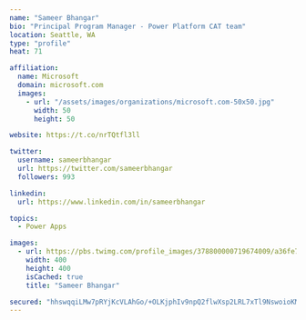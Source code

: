 ```yaml
---
name: "Sameer Bhangar"
bio: "Principal Program Manager - Power Platform CAT team"
location: Seattle, WA
type: "profile"
heat: 71

affiliation:
  name: Microsoft
  domain: microsoft.com
  images:
    - url: "/assets/images/organizations/microsoft.com-50x50.jpg"
      width: 50
      height: 50

website: https://t.co/nrTQtfl3ll

twitter:
  username: sameerbhangar
  url: https://twitter.com/sameerbhangar
  followers: 993

linkedin:
  url: https://www.linkedin.com/in/sameerbhangar

topics:
  - Power Apps

images:
  - url: https://pbs.twimg.com/profile_images/378800000719674009/a36fe7ddfab1778b76e5793772e43798_400x400.jpeg
    width: 400
    height: 400
    isCached: true
    title: "Sameer Bhangar"

secured: "hhswqqiLMw7pRYjKcVLAhGo/+OLKjphIv9npQ2flwXsp2LRL7xTl9NswoioKM4INEpkXln/0flg3C6OZADqV/1MC08MxwYzzADTs3mDGXB5YAuQKlUWU3j37EwAq+LPAnsrAWuxkgYJpYsZW7UvJ9RmhgP4B5XJKxvT7J0KwvvNt5Aube404zvlglmwSiMBi4iq1mEVaFUdJTmZCFMhH8J69NhVi5hrGpoXNyvliVKE5/0+AjJDKqNKivwfz46S2VYOd3XROdVJ+a+OqsmV44Z9lcFBrMqsYAzfpV1HQW2UmiY6MvyD0klY0wN4nrupHJRuxbx26/9jzGJiI3lEwKvd+kMnTVxKSRW8A8jdPIv1V8c7cR2BcoFmeRvaG5vy+l8nbY7HPt09MlW9YiYOhAg==;sYwiUNXIf9rr/H+azPEX3g=="
---
```


